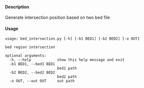 #### Description

<p>Generate intersection position based on two bed file</p>

#### Usage

```shell
usage: bed_intersection.py [-h] [-b1 BED1] [-b2 BED2] [-o OUT]

bed region intersection

optional arguments:
  -h, --help            show this help message and exit
  -b1 BED1, --bed1 BED1
                        bed1 path
  -b2 BED2, --bed2 BED2
                        bed2 path
  -o OUT, --out OUT     out path
```
